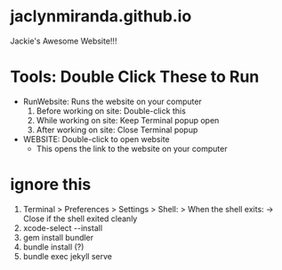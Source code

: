 # jaclynmiranda.github.io
Jackie's Awesome Website!!!

# Tools: Double Click These to Run
  - RunWebsite: Runs the website on your computer
  	1. Before working on site: Double-click this
    2. While working on site: Keep Terminal popup open
    3. After working on site: Close Terminal popup 
  - WEBSITE: Double-click to open website
  	- This opens the link to the website on your computer


# ignore this
1. Terminal > Preferences > Settings > Shell: > When the shell exits: -> Close if the shell exited cleanly
2. xcode-select --install
3. gem install bundler
4. bundle install (?)
5. bundle exec jekyll serve
